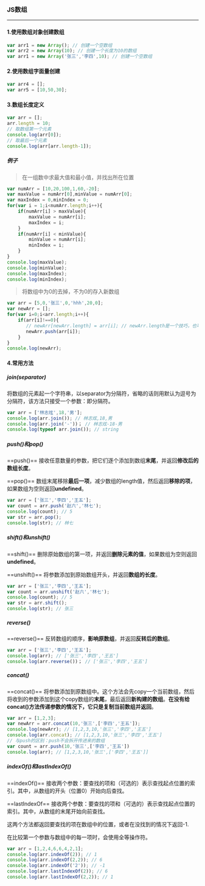 ### JS数组

---

#### 1.使用数组对象创建数组

```js
var arr1 = new Array(); // 创建一个空数组
var arr2 = new Array(10); // 创建一个长度为10的数组
var arr1 = new Array('张三','李四',10); // 创建一个空数组
```

#### 2.使用数组字面量创建

```js
var arr4 = [];
var arr5 = [10,50,30];
```

#### 3.数组长度定义

```js
var arr = [];
arr.length = 10;
// 取数组第一个元素
console.log(arr[0]); 
// 取最后一个元素
console.log(arr[arr.length-1]);
```

##### 例子

> 在一组数中求最大值和最小值，并找出所在位置

```js
var numArr = [10,20,100,1,60,-20];
var maxValue = numArr[0],minValue = numArr[0];
var maxIndex = 0,minIndex = 0;
for(var i = 1;i<numArr.length;i++){
    if(numArr[i] > maxValue){
        maxValue = numArr[i];
        maxIndex = i;
    }
    if(numArr[i] < minValue){
        minValue = numArr[i];
        minIndex = i;
    }
}
console.log(maxValue);
console.log(minValue);
console.log(maxIndex);
console.log(minIndex);
```

> 将数组中为0的去掉，不为0的存入新数组

```js
var arr = [5,0,'张三',0,'hhh',20,0];
var newArr = [];
for(var i=0;i<arr.length;i++){
    if(arr[i]!==0){
       // newArr[newArr.length] = arr[i]; // newArr.length是一个技巧，也可以使用push实现
       newArr.push(arr[i]);
    }
}
console.log(newArr);
```

#### 4.常用方法

##### join(separator)

将数组的元素起一个字符串，以separator为分隔符，省略的话则用默认为逗号为分隔符，该方法只接受一个参数：即分隔符。

```js
var arr = ['林志炫',18,'男'];
console.log(arr.join()); // 林志炫,18,男
console.log(arr.join('-'))； // 林志炫-18-男
console.log(typeof arr.join()); // string
```

##### push()和pop()

==push()== 接收任意数量的参数，把它们逐个添加到数组**末尾**，并返回**修改后的数组长度**。

==pop()== 数组末尾移除**最后一项**，减少数组的length值，然后返回**移除的项**，如果数组为空则返回**undefined**。

```js
var arr = ['张三','李四','王五'];
var count = arr.push('赵六','林七');
console.log(count); // 5
var str = arr.pop();
console.log(str); // 林七
```

##### shift()和unshift()

==shift()== 删除原始数组的第一项，并返回**删除元素的值**，如果数组为空则返回**undefined**。

==unshift()== 将参数添加到原始数组开头，并返回**数组的长度**。

```js
var arr = ['张三','李四','王五'];
var count = arr.unshift('赵六','林七');
console.log(count); // 5
var str = arr.shift();
console.log(str); // 张三
```

##### reverse()

==reverse()== 反转数组的顺序，**影响原数组**，并返回**反转后的数组**。

```js
var arr = ['张三','李四','王五'];
console.log(arr); // ['张三','李四','王五']
console.log(arr.reverse())； // ['张三','李四','王五']
```

##### concat()

==concat()== 将参数添加到原数组中。这个方法会先copy一个当前数组，然后将收到的参数添加到这个copy数组的**末尾**，最后返回**新构建的数组**。**在没有给concat()方法传递参数的情况下，它只是复制当前数组并返回**。

```js
var arr = [1,2,3];
var newArr = arr.concat(10,'张三',['李四','王五']);
console.log(newArr); // [1,2,3,10,'张三','李四','王五']
console.log(arr.concat); // [1,2,3,10,'张三','李四','王五']
// 与push的区别：push不会拆开传进来的数组
var count = arr.push(10,'张三',['李四','王五'])
console.log(arr); // [1,2,3,10,'张三',['李四','王五']]
```

##### indexOf()和lastIndexOf()

==indexOf()== 接收两个参数：要查找的项和（可选的）表示查找起点位置的索引。其中，从数组的开头（位置0）开始向后查找。

==lastIndexOf== 接收两个参数：要查找的项和（可选的）表示查找起点位置的索引。其中，从数组的末尾开始向前查找。

这两个方法都返回要查找的项在数组中的位置，或者在没找到的情况下返回-1.

在比较第一个参数与数组中的每一项时，会使用全等操作符。

```js
var arr = [1,2,4,6,6,4,2,1];
console.log(arr.indexOf(2)); // 1
console.log(arr.indexOf(2,2)); // 6
console.log(arr.indexOf('2')); // -1
console.log(arr.lastIndexOf(2)); // 6
console.log(arr.lastIndexOf(2,2)); // 1
```

